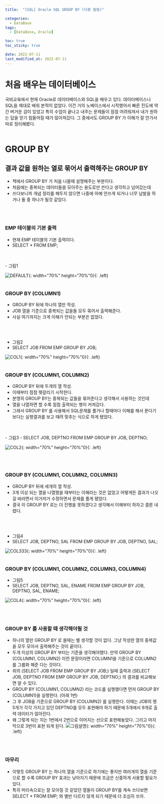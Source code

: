 ```yaml
---
title:  "[SQL] Oracle SQL GROUP BY (다중 컬럼)" 

categories:
  - DataBase
tags:
  - [DataBase, Oracle]

toc: true
toc_sticky: true

date: 2022-07-11
last_modified_at: 2022-07-11
---
```


# 처음 배우는 데이터베이스
국비교육에서 현재 Oracle로 데이터베이스와 SQL을 배우고 있다.
데이터베이스나 SQL을 제대로 배워 본적이 없었다.
이건 거의 노베이스에서 시작했어서 빠른 진도에 약간 버거운 감이 있었고
특히 수업이 끝나고 내주는 문제들이 점점 어려워져서 
내가 원하는 답을 얻기 힘들어질 때가 많아져갔다.
그 중에서도 GROUP BY 가 이해가 잘 안가서 따로 정리해봤다.
<br>
<br>


# GROUP BY
## 결과 값을 원하는 열로 묶어서 출력해주는 GROUP BY
- 책에서 GROUP BY 가 처음 나올때 설명해주는 부분이다.
- 처음에는 중복되는 데이터들을 모아주는 용도로만 쓴다고 생각하고 넘어갔는데
- 쓰다보니까 개념 정리를 해두지 않으면 나중에 아예 안쓰게 되거나 너무 남발을 하거나 둘 중 하나가 될것 같았다.
<br>
<br>

### EMP 테이블의 기본 출력
- 현재 EMP 테이블의 기본 출력이다.
- SELECT * FROM EMP;
<br>
<br>
- 그림1

![DEFAULT](https://user-images.githubusercontent.com/25880465/178185935-f4e48634-d24f-4a75-bc26-31b107f57170.png){: width="70%" height="70%"0}{: .left}
<br>
<br>

### GROUP BY (COLUMN1)
- GROUP BY 뒤에 하나의 열만 작성.
- JOB 열을 기준으로 중복되는 값을들 모두 묶어서 출력해준다.
- 사실 여기까지는 크게 이해가 안되는 부분은 없었다.
<br>
<br>

- 그림2
- SELECT JOB FROM EMP GROUP BY JOB;

![COL1](https://user-images.githubusercontent.com/25880465/178185930-1fce3835-a3ab-4faa-80b8-87f76c36aea6.png){: width="70%" height="70%"0}{: .left}
<br>
<br>

### GROUP BY (COLUMN1, COLUMN2)
- GROUP BY 뒤에 두개의 열 작성.
- 이때부터 점점 헷갈리기 시작한다.
- 분명히 GROUP BY는 중복되는 값들을 묶어준다고 생각해서 사용하는 것인데
- 열을 나열하면 할 수록 점점 출력되는 행이 커져갔다.
- 그래서 GROUP BY 를 사용해서 SQL문제를 풀거나 할때마다 이해를 해서 푼다기보다는 실행결과를 보고 때려 맞추는 식으로 하게 됐었다.
<br>
<br>
- 그림3
- SELECT JOB, DEPTNO FROM EMP GROUP BY JOB, DEPTNO;

![COL2](https://user-images.githubusercontent.com/25880465/178185932-93a3afe7-a4f8-4259-8728-b94f6c9b5724.png){: width="70%" height="70%"0}{: .left}

<br>
<br>

### GROUP BY (COLUMN1, COLUMN2, COLUMN3)
- GROUP BY 뒤에 세개의 열 작성.
- 3개 이상 되는 열을 나열했을 때부터는 이해라는 것은 없었고 어떻게든 결과가 나오길 바라면서 이거저거 수정하면서 문제를 풀게 됐었다.
- 결국 이 GROUP BY 로는 더 진행을 못하겠다고 생각해서 이해부터 하자고 결론 내렸다.
<br>
<br>

- 그림4
- SELECT JOB, DEPTNO, SAL FROM EMP GROUP BY JOB, DEPTNO, SAL;

![COL333](https://user-images.githubusercontent.com/25880465/178187097-8f9bf1e0-68b6-4d3d-b6e0-918024bb303a.png){: width="70%" height="70%"0}{: .left}
<br>
<br>

### GROUP BY (COLUMN1, COLUMN2, COLUMN3, COLUMN4)
- 그림5
- SELECT JOB, DEPTNO, SAL, ENAME FROM EMP GROUP BY JOB, DEPTNO, SAL, ENAME;

![COL4](https://user-images.githubusercontent.com/25880465/178185934-bb0b9b2f-9b3d-423f-81fc-db9e4852b5e6.png){: width="70%" height="70%"0}{: .left}

<br>
<br>


### GROUP BY 를 사용할 때 생각해야될 것
- 하나의 열만 GROUP BY 로 쓸때는 별 생각할 것이 없다. 그냥 작성한 열의 중복값을 모두 모아서 출력해주는 것이 끝이다.
- 두개 이상의 GROUP BY 부터는 기준을 생각해야했다. 만약 GROUP BY (COLUMN1, COLUMN2) 이런 문장이라면 COLUMN1을 기준으로 COLUMN2를 그룹화 해준 다는 것이다.
- 위의 (SELECT JOB FROM EMP GROUP BY JOB;) 일때 출력과 (SELECT JOB, DEPTNO FROM EMP GROUP BY JOB, DEPTNO;) 의 결과를 비교해보면 알 수 있다.
- GROUP BY (COLUMN1, COLUMN2) 라는 코드를 실행했다면 먼저 GROUP BY (COLUMN1)을 실행한다. (아래 1번)
- 그 후 JOB을 기준으로 GROUP BY (COLUMN2) 를 실행한다. 이때는 JOB의 행 5개가 각각 가지고 있던 DEPTNO를 모두 표현해야 하기 때문에 5개에서 9개로 출력 데이터가 많아진다.
- 왜 그렇게 되는 지는 1번에서 2번으로 이어지는 선으로 표현해놓았다. 그리고 마지막으로 3번이 표현 되게 된다.
![그림설명](https://user-images.githubusercontent.com/25880465/178223196-59d7b67e-7b49-410a-b3ec-6926259c8fbf.png){: width="70%" height="70%"0}{: .left}

<br>
<br>

### 마무리
- 이렇듯 GROUP BY 는 하나의 열을 기준으로 하기에는 좋지만 여러개의 열을 기준으로 할 수록 GROUP BY 효과는 낮아지기 때문에 조금은 신중하게 사용할 필요가 있다.
- 특히 머리속으로는 잘 모아질 것 같았던 열들이 GROUP BY를 계속 쓰다보면 SELECT * FROM EMP; 와 별반 다르지 않게 되기 때문에 더 조심히 쓰자.

<br>



<!-- [맨 위](#){: .btn .btn--primary }{: .align-right} 스크롤시 자동으로 up to 화살표가 나오므로 삭제 -->
